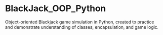 # BlackJack_OOP_Python
Object-oriented Blackjack game simulation in Python, created to practice and demonstrate understanding of classes, encapsulation, and game logic.
